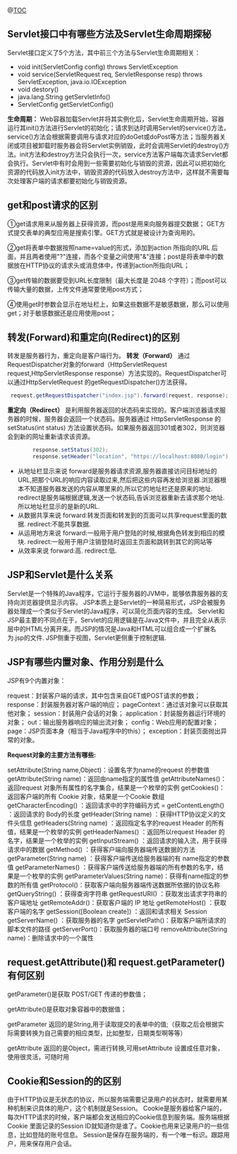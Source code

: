 @[TOC](JavaEE基础)
## Servlet接口中有哪些方法及Servlet生命周期探秘
Servlet接口定义了5个方法，其中前三个方法与Servlet生命周期相关：

 - void init(ServletConfig config) throws ServletException
 - void service(ServletRequest req, ServletResponse resp) throws
   ServletException, java.io.IOException
 - void destory()
 - java.lang.String getServletInfo()
 - ServletConfig getServletConfig()
 
**生命周期：** Web容器加载Servlet并将其实例化后，Servlet生命周期开始，容器运行其init()方法进行Servlet的初始化；请求到达时调用Servlet的service()方法，service()方法会根据需要调用与请求对应的doGet或doPost等方法；当服务器关闭或项目被卸载时服务器会将Servlet实例销毁，此时会调用Servlet的destroy()方法。init方法和destroy方法只会执行一次，service方法客户端每次请求Servlet都会执行。Servlet中有时会用到一些需要初始化与销毁的资源，因此可以把初始化资源的代码放入init方法中，销毁资源的代码放入destroy方法中，这样就不需要每次处理客户端的请求都要初始化与销毁资源。
## get和post请求的区别
①get请求用来从服务器上获得资源，而post是用来向服务器提交数据；
GET方式提交表单的典型应用是搜索引擎。GET方式就是被设计为查询用的。

②get将表单中数据按照name=value的形式，添加到action 所指向的URL 后面，并且两者使用"?"连接，而各个变量之间使用"&"连接；post是将表单中的数据放在HTTP协议的请求头或消息体中，传递到action所指向URL；

③get传输的数据要受到URL长度限制（最大长度是 2048 个字符）；而post可以传输大量的数据，上传文件通常要使用post方式；

④使用get时参数会显示在地址栏上，如果这些数据不是敏感数据，那么可以使用get；对于敏感数据还是应用使用post；
## 转发(Forward)和重定向(Redirect)的区别
转发是服务器行为，重定向是客户端行为。
**转发（Forward）** 通过RequestDispatcher对象的forward（HttpServletRequest request,HttpServletResponse response）方法实现的。RequestDispatcher可以通过HttpServletRequest 的getRequestDispatcher()方法获得。

```java
 request.getRequestDispatcher("index.jsp").forward(request, response);
```
**重定向（Redirect）** 是利用服务器返回的状态码来实现的。客户端浏览器请求服务器的时候，服务器会返回一个状态码。服务器通过 HttpServletResponse 的 setStatus(int status) 方法设置状态码。如果服务器返回301或者302，则浏览器会到新的网址重新请求该资源。

```java
        response.setStatus(302);
        response.setHeader("location", "https://localhost:8080/login");
```

 - 从地址栏显示来说
   forward是服务器请求资源,服务器直接访问目标地址的URL,把那个URL的响应内容读取过来,然后把这些内容再发给浏览器.浏览器根本不知道服务器发送的内容从哪里来的,所以它的地址栏还是原来的地址.
   redirect是服务端根据逻辑,发送一个状态码,告诉浏览器重新去请求那个地址.所以地址栏显示的是新的URL.
 - 从数据共享来说 forward:转发页面和转发到的页面可以共享request里面的数据. redirect:不能共享数据.
 - 从运用地方来说 forward:一般用于用户登陆的时候,根据角色转发到相应的模块.
   redirect:一般用于用户注销登陆时返回主页面和跳转到其它的网站等
 - 从效率来说 forward:高. redirect:低.

## JSP和Servlet是什么关系
Servlet是一个特殊的Java程序，它运行于服务器的JVM中，能够依靠服务器的支持向浏览器提供显示内容。
JSP本质上是Servlet的一种简易形式，JSP会被服务器处理成一个类似于Servlet的Java程序，可以简化页面内容的生成。
Servlet和JSP最主要的不同点在于，Servlet的应用逻辑是在Java文件中，并且完全从表示层中的HTML分离开来。而JSP的情况是Java和HTML可以组合成一个扩展名为.jsp的文件.
JSP侧重于视图，Servlet更侧重于控制逻辑.
## JSP有哪些内置对象、作用分别是什么
JSP有9个内置对象：

request：封装客户端的请求，其中包含来自GET或POST请求的参数；
response：封装服务器对客户端的响应；
pageContext：通过该对象可以获取其他对象；
session：封装用户会话的对象；
application：封装服务器运行环境的对象；
out：输出服务器响应的输出流对象；
config：Web应用的配置对象；
page：JSP页面本身（相当于Java程序中的this）；
exception：封装页面抛出异常的对象。


**Request对象的主要方法有哪些:**

setAttribute(String name,Object)：设置名字为name的request 的参数值
getAttribute(String name)：返回由name指定的属性值
getAttributeNames()：返回request 对象所有属性的名字集合，结果是一个枚举的实例
getCookies()：返回客户端的所有 Cookie 对象，结果是一个Cookie 数组
getCharacterEncoding() ：返回请求中的字符编码方式 = getContentLength() ：返回请求的 Body的长度
getHeader(String name) ：获得HTTP协议定义的文件头信息
getHeaders(String name) ：返回指定名字的request Header 的所有值，结果是一个枚举的实例
getHeaderNames() ：返回所以request Header 的名字，结果是一个枚举的实例
getInputStream() ：返回请求的输入流，用于获得请求中的数据
getMethod() ：获得客户端向服务器端传送数据的方法
getParameter(String name) ：获得客户端传送给服务器端的有 name指定的参数值
getParameterNames() ：获得客户端传送给服务器端的所有参数的名字，结果是一个枚举的实例
getParameterValues(String name)：获得有name指定的参数的所有值
getProtocol()：获取客户端向服务器端传送数据所依据的协议名称
getQueryString() ：获得查询字符串
getRequestURI() ：获取发出请求字符串的客户端地址
getRemoteAddr()：获取客户端的 IP 地址
getRemoteHost() ：获取客户端的名字
getSession([Boolean create]) ：返回和请求相关 Session
getServerName() ：获取服务器的名字
getServletPath()：获取客户端所请求的脚本文件的路径
getServerPort()：获取服务器的端口号
removeAttribute(String name)：删除请求中的一个属性
## request.getAttribute()和 request.getParameter()有何区别


getParameter()是获取 POST/GET 传递的参数值；

getAttribute()是获取对象容器中的数据值；

getParameter 返回的是String,用于读取提交的表单中的值;（获取之后会根据实际需要转换为自己需要的相应类型，比如整型，日期类型啊等等）

getAttribute 返回的是Object，需进行转换,可用setAttribute 设置成任意对象，使用很灵活，可随时用
## Cookie和Session的的区别
由于HTTP协议是无状态的协议，所以服务端需要记录用户的状态时，就需要用某种机制来识具体的用户，这个机制就是Session。
Cookie是服务器给客户端的，每次HTTP请求的时候，客户端都会发送相应的Cookie信息到服务端。服务端根据 Cookie 里面记录的Session ID就知道你是谁了。Cookie也用来记录用户的一些信息，比如登陆的账号信息。
Session是保存在服务端的，有一个唯一标识。跟踪用户，用来保存用户会话。